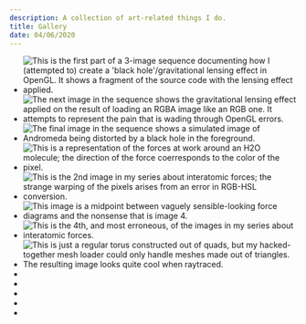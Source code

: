 ```yaml
---
description: A collection of art-related things I do.
title: Gallery
date: 04/06/2020
---
```


<ul class="gallery">
  <li>
    <img src="../img/code.png" alt="This is the first part of a 3-image sequence documenting how I (attempted to) create a 'black hole'/gravitational lensing effect in OpenGL. It shows a fragment of the source code with the lensing effect applied.">
  </li>
  <li>
    <img src="../img/color.png" alt="The next image in the sequence shows the gravitational lensing effect applied on the result of loading an RGBA image like an RGB one. It attempts to represent the pain that is wading through OpenGL errors.">
  </li>
  <li>
    <img src="../img/galaxy.png" alt="The final image in the sequence shows a simulated image of Andromeda being distorted by a black hole in the foreground.">
  </li>
  <li>
    <img src="../img/h2o.png" alt="This is a representation of the forces at work around an H2O molecule; the direction of the force coerresponds to the color of the pixel.">
  </li>
  <li>
    <img src="../img/h2o0.png" alt="This is the 2nd image in my series about interatomic forces; the strange warping of the pixels arises from an error in RGB-HSL conversion.">
  </li>
  <li>
    <img src="../img/h2o1.png" alt="This image is a midpoint between vaguely sensible-looking force diagrams and the nonsense that is image 4.">
  </li>
  <li>
    <img src="../img/h2o2.png" alt="This is the 4th, and most erroneous, of the images in my series about interatomic forces.">
  </li>
  <li>
    <img src="../img/torus.png" alt="This is just a regular torus constructed out of quads, but my hacked-together mesh loader could only handle meshes made out of triangles. The resulting image looks quite cool when 
    raytraced.">
  </li>
  <li>
    <img src="../img/473.png" alt="">
  </li>
  <li>
    <img src="../img/474.png" alt="">
  </li>
  <li>
    <img src="../img/475.png" alt="">
  </li>
  <li>
    <img src="../img/476.png" alt="">
  </li>
  <li></li>
</ul>